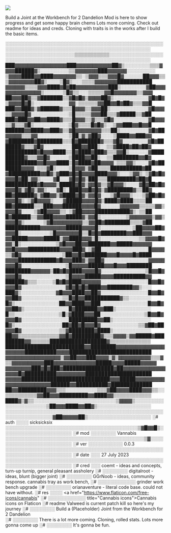 <img src="https://i.ibb.co/MN412s3/image.png"/>

Build a Joint at the Workbench for 2 Dandelion
Mod is here to show progress and get some happy brain chems
Lots more coming. Check out readme for ideas and creds.
Cloning with traits is in the works after I build the basic items.

░░░░░░░░░░░░░░░░░░░░░░░░░░░░░░░░░░░░░░░░░░░░░░░░░░░░░░░░░░░░░░░░░░░░░░░░░░░░░░░░░░░░░░░░░░░░░░░░
░░░░░░░░░░░░░░░░░░░░░░▒▒▒▒▒▒▒▒▒▒▒░░░░░░░░░░░░░░░░░░░░░░░░░░░░░░░░░░░░░░░░░░░░░░░░░░░░░░░░░░░░░░░
███▓▓▓▓▓▓▓▓▓▓▓▓▓▓▓▓███▓▓▓▓▓▓▓▓▓▓▓██▓▒░░░░░░░░▒▒▒▓▓▓▓██████▓▒░░░░░░░░░▒▒▓▓▓▓▓▓▓███▓▓▓▓▓▓░░░░░░░░░
▒▓▓▓▓████▓▓████▓▓▓▓▓▓▓▒▒░▒▓▓▓▒▒▒▓▓▓█▓░░░░░░██▓▓▓▒▒▒▓▓▓▓▓▓▓▓██▓▒░░░░▒█▓▒░░░▒▒▒▒▓▓▓▓▓▓▓███████████
▓▓▓▓▓▓▒▒▒▒▓▓▓████▓█▓██▓▓▓▓▓▓▓▓▓▓███▒░░░░░░░░▓██▓▓▓▓▓▓▓▓▓▓▓▓▓▓▒░░░░░░▒█▓▒▒░░░▒▒▒▒▒▓▓█▓▓▓▓▓▓▓▒▒▓▓▓
██▓▓▓██▓▒▒▓███████▒▒▓█▓█▓▒▓▓▓▓██▓▒░░░░░░░░░░░▓█▓█▓▒▓▓▓▓█▓█▒░░░░░░░░░░░▓▓░▒▒▒▒▒▒▓▓██▓▓█▓██▓▒▒▒▓▓█
███▓▓███▓▒▓██████▓▒▒▒█▓▓▓▒▒▓▓▓██▒░░░░░░░░░░░░▓█▓▓▓▒▒▓▓▓▓█▓░░░░░░░░░░░░▒█▒▒▒▒▒▓▓▓██▒▒▒▓█████▒▒▓██
███▓███▓▓██▓▓████▓▒▒▒█▓▓▓▒▒▓▒▒▒▓█▓░░░░░░░░░░░▓█▓▓▓▒▒▓▒▒▒▓█▒░░░░░░░░░░░▒█▓▒▒▒▒█▓█▓▒░░▒▓▓███▓▓█▓▓█
██████▓▓████▓▓███▓▒▒▓█▓▓▓▓▓▓▓▓▒▒▒██▒░░░░░░░░░▓█▓██▓▓▓▓▓▒▒▒▓▓░░░░░░░░░░▒██▒▓▒▓██▓░░░░▒████▓▓███▓▓
▓████████▓████████▒▒▒█▓███████▓▒▒▒▓█▓░░░░░░░░▓█▓███████▓▒▒▒▓█▓░░░░░░░░░███▓▓███▒░░▒▒▓████▓██▓██▓
██████████▓█▓▓▓████▒▒█▓████▓███▓▒▒▒▓▓█▒░░░░░░▓██████████▓▒▒▒▓▓█▓░░░░░░▒████▓▓██▒░░▒▒████████▓▓█▓
██████████▓▓█▓▓▓████▒█▓████▓██▓▓▓▓░▒▒▒▓▓▒░░░░▓█▓███████▓▓▓▓░▒▒▒▓█▒░░░░▒█▓▓▓▒▓██▒▒▒▒██████████▓██
▓██████████▓▓█▓▒▓███▓█▓█▓▓▓▓████▓▓▓▒░░░▒▓▓▒░▒▓█▓█▓▓▓▓█▓██▒▓▓▒░░░░▓█░░░▓█▓█▓▒███▒▒▒█████████▓██▓█
██████████▓█▓▓▓▓▒█████▓█▓▒▓▓█▓▒▒▓█▓▓▓▒░░░░▓█▓██▓█▓▓▓▓█▓▒▓█▓▒▓▓▒░░░▓█▒░████▓▓█▓█▓▒▓████████▓▒▒██▓
██▓██████▓▒▓██▓▓▒▓████▓█▓▒▓▓█▓░░░▒▓█▓▓▓▒░░░▒▓██▓█▓▓▓▓█▓▒░▒▓█▓▓▓▓▒░░░▓█████▓▓▓▓█▓▒████▓████▒▒▒▒██
██▓██████▒▒▒███▓▓▓██████▓▓▓▓█▓░░░░░░▓▓▓▓▓▓▒▒▒▒▒▓▓▒▓▓▓█▓░░░░▒▓██▓▓▓▓▒▒░▒▓██▓▓▓▓███████████▓▒░▒▒██
█▓██████▒▒▓▓███▓▓▓▓█████▓▒▓▓█▒░░░░░░░░▒▓▓▓▓▓▓▓▒▓▓▒▓▓▓█▓▒░░░░░░▒▓█▓▓▓▓▓▓▓▓▓▒▒▓▓██▓████████▒▒▒▒▓██
███████████▓▓▓▓▓▓▓▓█████▓▓▓▓█▒░░░░░░░░░░▒██▓▓▓▓██▓▓▓▓█▒░░░░░░░░░▒█▓▓▓▓▓▓▓█▒▒█▓█▓████████▓▓███▓▓▓
▓▓█████▓▓▓▓▓█████▒▓▓████▓▓▓▒█▒░░░░░░░░░░░░▒▒▓▓▓▓█▓▓▓▒█▒░░░░░░░░░░░▒▓█▓▓▓██▓▓███████▓▓█████▓▓▓▓▓▓
▓▓█▓▓▓▓██████████▓▓▓▓███▓░▒▓██░░░░░░░░░░░░░░░█▓▓▓▓▒▒▓█▓░░░░░░░░░░░░░▒██▓▓█▓███████▓▓▓█▓▓▓▓█▓████
▓▓▓▓████████████▓█▓▓▓███▓▒▓▓██▓░░░░░░░░░░░░░░▓▓▓▓▓▓▓▓█▓░░░░░░░░░░░░░░▒█▓▓▓▓▓█████▓▓▓█▓▓▓████████
████████▓▓▓▓▓▓▒██▓█▓████▓▓▓▓█▓░░░░░░░░░░░░░░▒█▓▓█▓▓▓▓█▓░░░░░░░░░░░░░░▒█▓▓▓▓█████▓▓▓▓██████████▓▓
██████▓▒▒▒░░░░░▒█▓█▓████▓▓▓▓▓▓░░░░░░░░░░░░░░░█▓▓█▓▓▓▓█▓░░░░░░░░░░░░░░▓█▓█▓█▓████▓▓████████▓▓▒░░░
███▓▒░░░░░░░░░░░▓█▓▓▓████▓▓██▓░░░░░░░░░░░░░░░█▓▓█▓▓▓██▓░░░░░░░░░░░░░▒▒█▓█▓▓███████████▓▒▒░░░░░░░
█▓▒░░░░░░░░░░░░░░██▓▓████▓▓███░░░░░░░░░░░░░░░█▓▓█▓▓▓██▓▒░░░░░░░░░░░░░░█▓███████▓▓███▒░░░░░░░░░░░
█▒▒░░░░░░░░░░░░░░▒█▒▓████▓▓▓██░░░░░░░░░░░░░░▒█▓▓█▓▓▓▓█▓░░░░░░░░░░░░░░░█████████▓▓██▒░░░░░░░░░░░░
█▓▒░░░░░░░░░░░░░░░██▓██▓█▓▓▓█▓░░░░░░░░░░░░▒▒▓██▓██▓▓▓█▓░░░░░░░░░░░░▒▒▓████████▓████▒░░░░░░░░░░░░
██▓▓▒▒▒▒▒▒▒▒▒▒▒▒▒▓▓█▓█████████▓▒▒▒▓▓▓▓▒▓▓█████▓█████████▓▓▒▒▒▒▒▒██████████████████▓▒▒▒▒▒▒▒▒▒▒▒▒▒
█████████████████████████▓▓████████▓▓▓▓▓▓▓▓▓▓▓▓▓▓▓▓▓▓▓▓▓██████████▓▓▓▓██████████████████████████
▓▓▓▓▓▓▓▓▓▓▓▓▓▓▓▓▓▒▓▓██▓▓▓███▓▓▓▓▒▓▒▓▓▓▓▓▓▓▓▓▓▒▒▒▓▒▒▓▓▓▓▓▓▓▓▓▓███▓▓▓▓▓▓▓▓▓▓▓▓▓█████▓▓▓▓█████▓▓▓▓▓
▓▓▓▓▓▓▓▓███▓█▓███▓████████████████▓██▓▓▓▓▓▓▓▓▓▓▓▓▓▓▓▓▓█▓██████████▓▓▓▓▓▓▓▓▓█████████████████████
▓▓▓▓▓████████████████████████████▓▓▓█████▓▓▓▓▓▓▓▓▓▓▓▓▓▓▓▓▓▓▓▓▓▓▓██████▓▓██████████▓█████████████
██▓▓█████████▓▓▓▒▒▒░░░░░░░░░░▒▒▒▓██▓▓▓▓████▓▓▓▒▒░░▒▒▒▒▒▒▒▒▒▒▓▓██▓▓▓█████████▓▓████▓▓▒▒▒▒▒▒▒▒▒▒▒▒
████▓▒▓▒▒░░░░░░░░░░░░░░░░░░░░░░░░░░▒▓▓▓▓▒░░░░░░░░░░░░░░░░░░░░░░▒██▓▓▓████▓▓██▓▒░░░░░░░░░░░░░░░░░
░░░░░░░░░░░░░░░░░░░░░░░░░░░░░░░░░░░░░░░░░░░░░░░░░░░░░░░░░░░░░░░░░▓██▓▓▓▓▓██▒░░░░░░░░░░░░░░░░░░░░
░# auth ░░░░ sicksicksix ░░░░░░░░░░░░░░░░░░░░░░░░░░░░░░░░░░░░░░░░░░▒▓█▓▓█▒░░░░░░░░░░░░░░░░░░░░░░
░# mod ░░░░░░░░ Vannabis ░░░░░░░░░░░░░░░░░░░░░░░░░░░░░░░░░░░░░░░░░░░░▒▓░░░░░░░░░░░░░░░░░░░░░░░░░
░# ver ░░░░░░░░░░░ 0.0.3 ░░░░░░░░░░░░░░░░░░░░░░░░░░░░░░░░░░░░░░░░░░░░░░░░░░░░░░░░░░░░░░░░░░░░░░░
░# date ░░░ 27 July 2023 ░░░░░░░░░░░░░░░░░░░░░░░░░░░░░░░░░░░░░░░░░░░░░░░░░░░░░░░░░░░░░░░░░░░░░░░
░# cred ░░░ coemt - ideas and concepts, turn-up turnip, general pleasant assholery
░# ░░░░░░░░ digitalroot - ideas, blunt (bigger joint)
░# ░░░░░░░░ GGrNoob - ideas, community response. cannabis tray as work bench,
░# ░░░░░░░░░░░░ grinder work bench upgrade
░# ░░░░░░░░ orianaventure - literal code base. could not have without.
░# res ░░░░ <a href="https://www.flaticon.com/free-icons/cannabis"
░# ░░░░░░░░░░░░ title="Cannabis icons">Cannabis icons on Flaticon</a>
░# readme	Valweed is current patch kill so here's my journey
░# ░░░░░░░░ Build a (Placeholder) Joint from the Workbench for 2 Dandelion								
░# ░░░░░░░░ There is a lot more coming. Cloning, rolled stats. Lots more gonna come up
░# ░░░░░░░░ It's gonna be fun.
